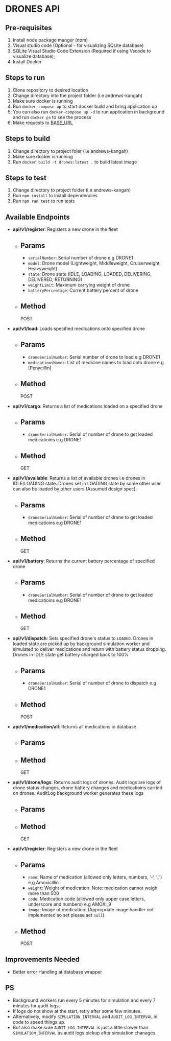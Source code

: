 # DRONES API

## Pre-requisites
1. Install node package manger (npm)
2. Visual studio code (Optional - for visualizing SQLite database)
3. SQLite Visual Studio Code Extension (Required if using Vscode to visualize database);
4. Install Docker
  

## Steps to run
1. Clone repository to desired location
2. Change directory into the project folder (i.e andrews-kangah)
3. Make sure docker is running
4. Run `docker-compose up` to start docker build and bring application up
5. You can also run `docker-compose up -d` to run application in background and run `docker ps` to see the process
6. Make requests to [BASE_URL](http://localhost:3000)
   

## Steps to build
1. Change directory to project foler (i.e andrews-kangah)
2. Make sure docker is running
3. Run `docker build -t drones:latest .` to build latest image


## Steps to test
1. Change directory to project folder (i.e andrews-kangah)
2. Run `npm install` to install dependencies
3. Run `npm run test` to run tests


## Available Endpoints
- **api/v1/register**:
  Registers a new drone in the fleet

  - Params
    ------
    - `serialNumber`: Serial number of drone e.g DRONE1
    - `model`: Drone model (Lightweight, Middleweight, Cruiserweight, Heavyweight)
    - `state`: Drone state (IDLE, LOADING, LOADED, DELIVERING, DELIVERED, RETURNING)
    - `weightLimit`: Maximum carrying weight of drone
    - `batteryPercentage`: Current battery percent of drone

  - Method
    ------
    POST

- **api/v1/load**:
  Loads specified medications onto specified drone

  - Params
    ------
    - `droneSerialNumber`: Serial number of drone to load e.g DRONE1
    - `medicationsNames`: List of medicine names to load onto drone e.g [Penycillin]
  
  - Method
    ------
    POST


- **api/v1/cargo**:
  Returns a list of medications loaded on a specified drone

  - Params
    ------
    - `droneSerialNumber`: Serial of number of drone to get loaded medicatioins e.g DRONE1

  - Method
    ------
    GET

- **api/v1/available**:
  Returns a list of available drones i.e drones in IDLE/LOADING state. Drones set in LOADING state by some other user can also be loaded by other users (Assumed design spec).

  - Params
    ------
    - `droneSerialNumber`: Serial of number of drone to get loaded medicatioins e.g DRONE1

  - Method
    ------
    GET

- **api/v1/battery**:
  Returns the current battery percentage of specified drone

  - Params
    ------
    - `droneSerialNumber`: Serial of number of drone to get loaded medicatioins e.g DRONE1

  - Method
    ------
    GET  

- **api/v1/dispatch**:
  Sets specified drone's status to `LOADED`. Drones in loaded state are picked up by background simulation worker and simulated to deliver medications and return with battery status dropping. Drones in IDLE state get battery charged back to 100%

  - Params
    ------
    - `droneSerialNumber`: Serial of number of drone to dispatch e.g DRONE1

  - Method
    ------
    POST

- **api/v1/medication/all**:
  Returns all medications in database

  - Params
    ------

  - Method
    ------
    GET  

- **api/v1/drone/logs**:
  Returns audit logs of drones. Audit logs are logs of drone status changes, drone battery changes and medicatioins carried on drones. AuditLog background worker generates these logs

  - Params
    ------

  - Method
    ------
    GET

- **api/v1/register**:
  Registers a new drone in the fleet

  - Params
    ------
    - `name`: Name of medication (allowed only letters, numbers, ‘-‘, ‘_’) e.g Amoxicillin 
    - `weight`: Weight of medication. Note: medication cannot weigh more than 500
    - `code`: Medication code (allowed only upper case letters, underscore and numbers) e.g AMOXI_9
    - `image`: Image of medication. (Appropriate image handler not implemented so set please set `null`)

  - Method
    ------
    POST


## Improvements Needed
- Better error Handling at database wrapper

## PS
- Background workers run every 5 minutes for simulation and every 7 minutes for audit logs. 
- If logs do not show at the start, retry after some few minutes.
- Alternatively, modify `SIMULATION_INTERVAL` and `AUDIT_LOG_INTERVAL` in code to speed things up. 
- But also make sure `AUDIT_LOG_INTERVAL` is just a little slower than `SIMULATION_INTERVAL` as audit logs pickup after simulation chanages.